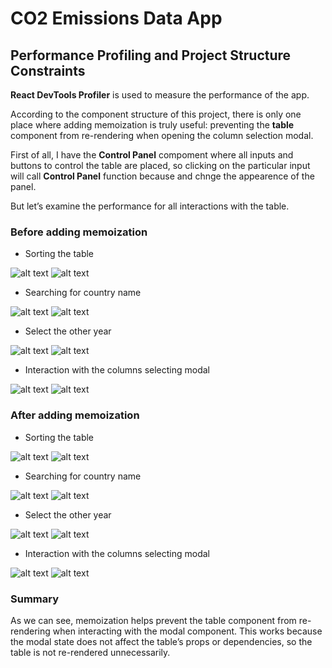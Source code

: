 # CO2 Emissions Data App

## Performance Profiling and Project Structure Constraints

**React DevTools Profiler** is used to measure the performance of the app.

According to the component structure of this project, there is only one place where adding memoization is truly useful: preventing the **table** component from re-rendering when opening the column selection modal.

First of all, I have the **Control Panel** compoment where all inputs and buttons to control the table are placed, so clicking on the particular input will call **Control Panel** function because and chnge the appearence of the panel.

But let’s examine the performance for all interactions with the table.

### Before adding memoization

- Sorting the table

![alt text](./public/screenshots/image.png)
![alt text](./public/screenshots/image-1.png)

- Searching for country name

![alt text](./public/screenshots/image-2.png)
![alt text](./public/screenshots/image-3.png)

- Select the other year

![alt text](./public/screenshots/image-4.png)
![alt text](./public/screenshots/image-5.png)

- Interaction with the columns selecting modal

![alt text](./public/screenshots/image-6.png)
![alt text](./public/screenshots/image-7.png)

### After adding memoization

- Sorting the table

![alt text](./public/screenshots/image-8.png)
![alt text](./public/screenshots/image-9.png)

- Searching for country name

![alt text](./public/screenshots/image-10.png)
![alt text](./public/screenshots/image-11.png)

- Select the other year

![alt text](./public/screenshots/image-12.png)
![alt text](./public/screenshots/image-13.png)

- Interaction with the columns selecting modal

![alt text](./public/screenshots/image-14.png)
![alt text](./public/screenshots/image-15.png)

### Summary

As we can see, memoization helps prevent the table component from re-rendering when interacting with the modal component. This works because the modal state does not affect the table’s props or dependencies, so the table is not re-rendered unnecessarily.
